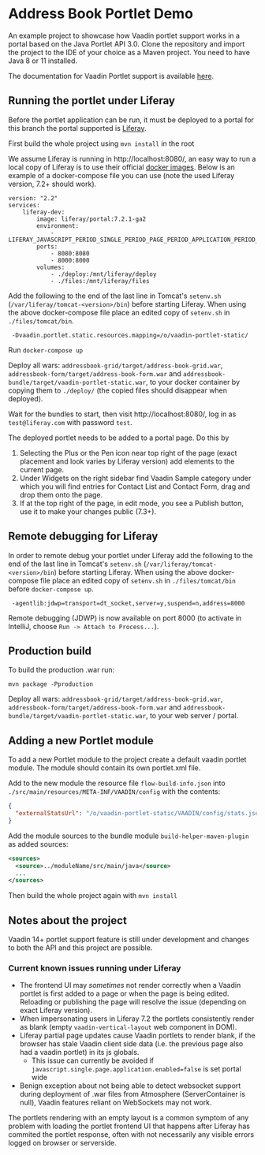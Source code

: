 # Address Book Portlet Demo  
An example project to showcase how Vaadin portlet support works in a portal based on the Java Portlet API 3.0. 
Clone the repository and import the project to the IDE of your choice as a Maven project. 
You need to have Java 8 or 11 installed.

The documentation for Vaadin Portlet support is available [here](https://github.com/vaadin/flow-and-components-documentation/blob/master/documentation/portlet-support/overview.asciidoc).

## Running the portlet under Liferay

Before the portlet application can be run, it must be deployed to a portal for this
branch the portal supported is [Liferay](https://www.liferay.com/downloads-community).

First build the whole project using `mvn install` in the root

We assume Liferay is running in http://localhost:8080/, an easy way to run a local
copy of Liferay is to use their official [docker images](https://hub.docker.com/r/liferay/portal). 
Below is an example of a docker-compose file you can use (note the used Liferay version, 7.2+ should
work).

````
version: "2.2"
services:
    liferay-dev:
        image: liferay/portal:7.2.1-ga2
        environment:
            - LIFERAY_JAVASCRIPT_PERIOD_SINGLE_PERIOD_PAGE_PERIOD_APPLICATION_PERIOD_ENABLED=false
        ports:
            - 8080:8080
            - 8000:8000
        volumes:
            - ./deploy:/mnt/liferay/deploy
            - ./files:/mnt/liferay/files
````

Add the following to the end of the last line in Tomcat's `setenv.sh`
(`/var/liferay/tomcat-<version>/bin`) before starting Liferay. When
using the above docker-compose file place an edited copy of `setenv.sh`
in `./files/tomcat/bin`.

````
 -Dvaadin.portlet.static.resources.mapping=/o/vaadin-portlet-static/
````

Run `docker-compose up`

Deploy all wars: `addressbook-grid/target/address-book-grid.war`, 
`addressbook-form/target/address-book-form.war` and `addressbook-bundle/target/vaadin-portlet-static.war`, 
to your docker container by copying them to `./deploy/` (the copied files should disappear when deployed).

Wait for the bundles to start, then visit http://localhost:8080/, log in as `test@liferay.com` with
password `test`.

The deployed portlet needs to be added to a portal page. Do this by
1) Selecting the Plus or the Pen icon near top right of the page (exact placement and look
varies by Liferay version) add elements to the current page.
2) Under Widgets on the right sidebar find Vaadin Sample category under which you will find
entries for Contact List and Contact Form, drag and drop them onto the page.
3) If at the top right of the page, in edit mode, you see a Publish button, use it to make your
changes public (7.3+).

## Remote debugging for Liferay

In order to remote debug your portlet under Liferay add the following to the end of the last line in 
Tomcat's `setenv.sh` (`/var/liferay/tomcat-<version>/bin`) before starting Liferay. When using the
above docker-compose file place an edited copy of `setenv.sh` in `./files/tomcat/bin` before
`docker-compose up`.

````
 -agentlib:jdwp=transport=dt_socket,server=y,suspend=n,address=8000
````

Remote debugging (JDWP) is now available on port 8000 (to activate
in IntelliJ, choose `Run -> Attach to Process...`). 

## Production build

To build the production .war run:

`mvn package -Pproduction`

Deploy all wars: `addressbook-grid/target/address-book-grid.war`, `addressbook-form/target/address-book-form.war`
and `addressbook-bundle/target/vaadin-portlet-static.war`, to your web server / portal. 

## Adding a new Portlet module

To add a new Portlet module to the project create a default vaadin portlet module.
The module should contain its own portlet.xml file.

Add to the new module the resource file `flow-build-info.json` into `./src/main/resources/META-INF/VAADIN/config`
with the contents:
````json
{
  "externalStatsUrl": "/o/vaadin-portlet-static/VAADIN/config/stats.json"
}
````

Add the module sources to the bundle module `build-helper-maven-plugin` as added sources:

````xml
<sources>
  <source>../moduleName/src/main/java</source>
  ...
</sources>
````

Then build the whole project again with `mvn install`

## Notes about the project

Vaadin 14+ portlet support feature is still under development and changes to
both the API and this project are possible.

### Current known issues running under Liferay

* The frontend UI may *sometimes* not render correctly when a
Vaadin portlet is first added to a page or when the page is being edited. Reloading or
publishing the page will resolve the issue (depending on exact Liferay version).
* When impersonating users in Liferay 7.2 the portlets consistently
render as blank (empty `vaadin-vertical-layout` web component in DOM).
* Liferay partial page updates cause Vaadin portlets to render blank, if the browser has stale Vaadin client
side data (i.e. the previous page also had a vaadin portlet) in its js globals.
  * This issue can currently be avoided if `javascript.single.page.application.enabled=false` is set portal wide
* Benign exception about not being able to detect websocket support during deployment of .war files from 
Atmosphere (ServerContainer is null), Vaadin features reliant on WebSockets may not work.

The portlets rendering with an empty layout is a common symptom of any problem with loading the portlet 
frontend UI that happens after Liferay has commited the portlet response, often with not necessarily any
visible errors logged on browser or serverside.
